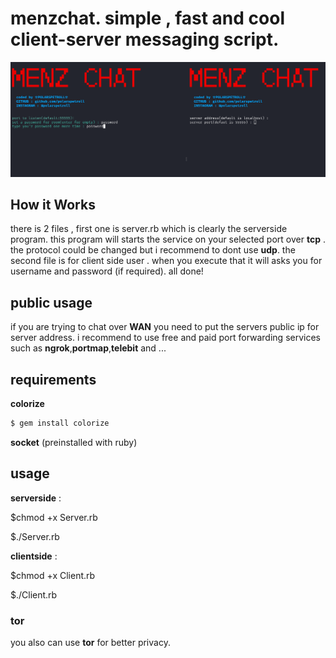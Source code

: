 
# menzchat. simple , fast and cool client-server messaging script.
![Alt text](screenshot.png?raw=true "Optional Title")
## How it Works 
there is 2 files , first one is server.rb which is clearly the serverside program. this program will starts the service on your selected port over **tcp** . the protocol could be changed but i recommend to dont use **udp**.
the second file is for client side user . when you execute that it will asks you for username and password (if required).
all done!
## public usage 
if you are trying to chat over **WAN** you need to put the servers public ip for server address. i recommend to use free and paid port forwarding services such as **ngrok**,**portmap**,**telebit** and ...
## requirements
**colorize** 
```bash 
$ gem install colorize
```

**socket** (preinstalled with ruby)
## usage 
**serverside** : 

$chmod +x Server.rb

$./Server.rb


**clientside** :

$chmod +x Client.rb

$./Client.rb
### tor
you also can use **tor** for better privacy.

